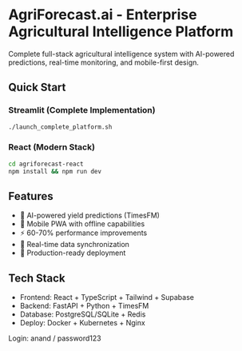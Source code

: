 # AgriForecast.ai - Enterprise Agricultural Intelligence Platform

Complete full-stack agricultural intelligence system with AI-powered predictions, real-time monitoring, and mobile-first design.

## Quick Start

### Streamlit (Complete Implementation)
```bash
./launch_complete_platform.sh
```

### React (Modern Stack)
```bash
cd agriforecast-react
npm install && npm run dev
```

## Features
- 🤖 AI-powered yield predictions (TimesFM)
- 📱 Mobile PWA with offline capabilities  
- ⚡ 60-70% performance improvements
- 🔄 Real-time data synchronization
- 🚀 Production-ready deployment

## Tech Stack
- Frontend: React + TypeScript + Tailwind + Supabase
- Backend: FastAPI + Python + TimesFM
- Database: PostgreSQL/SQLite + Redis
- Deploy: Docker + Kubernetes + Nginx

Login: anand / password123
